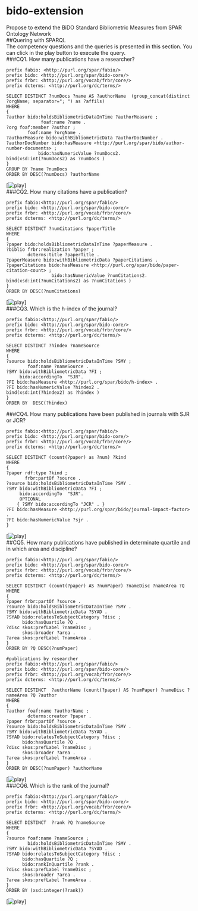 # bido-extension
Propose to extend the BiDO Standard Bibliometric Measures from SPAR Ontology Network   
##Quering with SPARQL  
The competency questions and the queries is presented in this section. You can click in the play button to execute the query.  
###CQ1. How many publications have a researcher?  
```
prefix fabio: <http://purl.org/spar/fabio/>  
prefix bido: <http://purl.org/spar/bido-core/>  
prefix frbr: <http://purl.org/vocab/frbr/core/>  
prefix dcterms: <http://purl.org/dc/terms/>  
  
SELECT DISTINCT ?numDocs ?name AS ?authorName  (group_concat(distinct ?orgName; separator="; ") as ?affils)  
WHERE  
{  
?author bido:holdsBibliometricDataInTime ?authorMeasure ;   
             foaf:name ?name .  
?org foaf:member ?author ;  
        foaf:name ?orgName .  
?authorMeasure bido:withBibliometricData ?authorDocNumber .  
?authorDocNumber bido:hasMeasure <http://purl.org/spar/bido/author-number-documents> ;  
            bido:hasNumericValue ?numDocs2.  
bind(xsd:int(?numDocs2) as ?numDocs )  
}   
GROUP BY ?name ?numDocs  
ORDER BY DESC(?numDocs) ?authorName  
```
[![play](https://user-images.githubusercontent.com/43136359/47848297-3959fb80-ddce-11e8-8124-4f86d53d4d2a.png)]  
###CQ2. How many citations have a publication?  
```
prefix fabio:<http://purl.org/spar/fabio/>  
prefix bido: <http://purl.org/spar/bido-core/>  
prefix frbr: <http://purl.org/vocab/frbr/core/>      
prefix dcterms: <http://purl.org/dc/terms/>  
  
SELECT DISTINCT ?numCitations ?paperTitle  
WHERE  
{  
?paper bido:holdsBibliometricDataInTime ?paperMeasure .  
?biblio frbr:realization ?paper ;  
        dcterms:title ?paperTitle .  
?paperMeasure bido:withBibliometricData ?paperCitations .  
?paperCitations bido:hasMeasure <http://purl.org/spar/bido/paper-citation-count> ;  
                 bido:hasNumericValue ?numCitations2.  
bind(xsd:int(?numCitations2) as ?numCitations )  
}  
ORDER BY DESC(?numCitations)  
```
[![play](https://user-images.githubusercontent.com/43136359/47848297-3959fb80-ddce-11e8-8124-4f86d53d4d2a.png)]  
###CQ3. Which is the h-index of the journal?
```
prefix fabio:<http://purl.org/spar/fabio/>  
prefix bido: <http://purl.org/spar/bido-core/>  
prefix frbr: <http://purl.org/vocab/frbr/core/>     
prefix dcterms: <http://purl.org/dc/terms/>  
  
SELECT DISTINCT ?hindex ?nameSource  
WHERE  
{  
?source bido:holdsBibliometricDataInTime ?SMY ;  
        foaf:name ?nameSource .      
?SMY bido:withBibliometricData ?FI ;  
     bido:accordingTo  "SJR".  
?FI bido:hasMeasure <http://purl.org/spar/bido/h-index> .  
?FI bido:hasNumericValue ?hindex2 .  
bind(xsd:int(?hindex2) as ?hindex )  
}  
ORDER BY  DESC(?hindex)  
```
###CQ4. How many publications have been published in journals with SJR or JCR?
```
prefix fabio:<http://purl.org/spar/fabio/>  
prefix bido: <http://purl.org/spar/bido-core/>  
prefix frbr: <http://purl.org/vocab/frbr/core/>      
prefix dcterms: <http://purl.org/dc/terms/>  
  
SELECT DISTINCT (count(?paper) as ?num) ?kind  
WHERE  
{  
?paper rdf:type ?kind ;  
       frbr:partOf ?source .  
?source bido:holdsBibliometricDataInTime ?SMY .        
?SMY bido:withBibliometricData ?FI ;  
     bido:accordingTo  "SJR".  
     OPTIONAL  
    { ?SMY bido:accordingTo "JCR" . }  
?FI bido:hasMeasure <http://purl.org/spar/bido/journal-impact-factor> .  
?FI bido:hasNumericValue ?sjr .  
}  
```
[![play](https://user-images.githubusercontent.com/43136359/47848297-3959fb80-ddce-11e8-8124-4f86d53d4d2a.png)]  
##CQ5. How many publications have published in determinate quartile and in which area and discipline?
```
prefix fabio:<http://purl.org/spar/fabio/>  
prefix bido: <http://purl.org/spar/bido-core/>  
prefix frbr: <http://purl.org/vocab/frbr/core/>      
prefix dcterms: <http://purl.org/dc/terms/>  
  
SELECT DISTINCT (count(?paper) AS ?numPaper) ?nameDisc ?nameArea ?Q  
WHERE  
{  
?paper frbr:partOf ?source .  
?source bido:holdsBibliometricDataInTime ?SMY .  
?SMY bido:withBibliometricData ?SYAD .  
?SYAD bido:relatesToSubjectCategory ?disc ;  
      bido:hasQuartile ?Q .  
?disc skos:prefLabel ?nameDisc ;  
      skos:broader ?area .  
?area skos:prefLabel ?nameArea .  
}  
ORDER BY ?Q DESC(?numPaper)  
```
```
#publications by researcher   
prefix fabio:<http://purl.org/spar/fabio/>  
prefix bido: <http://purl.org/spar/bido-core/>  
prefix frbr: <http://purl.org/vocab/frbr/core/>      
prefix dcterms: <http://purl.org/dc/terms/>  
  
SELECT DISTINCT  ?authorName (count(?paper) AS ?numPaper) ?nameDisc ?nameArea ?Q ?author  
WHERE  
{  
?author foaf:name ?authorName ;  
        dcterms:creator ?paper .  
?paper frbr:partOf ?source .  
?source bido:holdsBibliometricDataInTime ?SMY .  
?SMY bido:withBibliometricData ?SYAD .  
?SYAD bido:relatesToSubjectCategory ?disc ;  
      bido:hasQuartile ?Q .  
?disc skos:prefLabel ?nameDisc ;  
      skos:broader ?area .  
?area skos:prefLabel ?nameArea .  
}  
ORDER BY DESC(?numPaper) ?authorName  
```
[![play](https://user-images.githubusercontent.com/43136359/47848297-3959fb80-ddce-11e8-8124-4f86d53d4d2a.png)]  
###CQ6. Which is the rank of the journal?
```
prefix fabio:<http://purl.org/spar/fabio/>  
prefix bido: <http://purl.org/spar/bido-core/>  
prefix frbr: <http://purl.org/vocab/frbr/core/>      
prefix dcterms: <http://purl.org/dc/terms/>  
  
SELECT DISTINCT  ?rank ?Q ?nameSource  
WHERE  
{  
?source foaf:name ?nameSource ;  
        bido:holdsBibliometricDataInTime ?SMY .  
?SMY bido:withBibliometricData ?SYAD .  
?SYAD bido:relatesToSubjectCategory ?disc ;  
      bido:hasQuartile ?Q ;  
      bido:rankInQuartile ?rank .  
?disc skos:prefLabel ?nameDisc ;  
      skos:broader ?area .  
?area skos:prefLabel ?nameArea .  
}  
ORDER BY (xsd:integer(?rank))  
```
[![play](https://user-images.githubusercontent.com/43136359/47848297-3959fb80-ddce-11e8-8124-4f86d53d4d2a.png)]  

